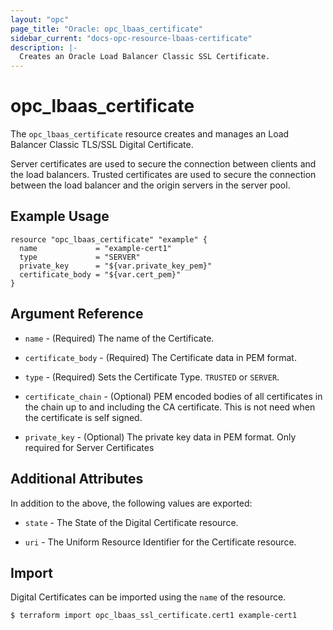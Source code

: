 ```yaml
---
layout: "opc"
page_title: "Oracle: opc_lbaas_certificate"
sidebar_current: "docs-opc-resource-lbaas-certificate"
description: |-
  Creates an Oracle Load Balancer Classic SSL Certificate.
---
```


# opc\_lbaas\_certificate

The `opc_lbaas_certificate` resource creates and manages an Load Balancer Classic TLS/SSL Digital Certificate.

Server certificates are used to secure the connection between clients and the load balancers. Trusted certificates are used to secure the connection between the load balancer and the origin servers in the server pool.

## Example Usage

```hcl
resource "opc_lbaas_certificate" "example" {
  name             = "example-cert1"
  type             = "SERVER"
  private_key      = "${var.private_key_pem}"
  certificate_body = "${var.cert_pem}"
}
```

## Argument Reference

* `name` - (Required) The name of the Certificate.

* `certificate_body` - (Required) The Certificate data in PEM format.

* `type` - (Required) Sets the Certificate Type. `TRUSTED` or `SERVER`.

* `certificate_chain` - (Optional) PEM encoded bodies of all certificates in the chain up to and including the CA certificate. This is not need when the certificate is self signed.

* `private_key` - (Optional) The private key data in PEM format. Only required for Server Certificates



## Additional Attributes

In addition to the above, the following values are exported:

* `state` - The State of the Digital Certificate resource.

* `uri` - The Uniform Resource Identifier for the Certificate resource.

## Import

Digital Certificates can be imported using the `name` of the resource.

```shell
$ terraform import opc_lbaas_ssl_certificate.cert1 example-cert1
```
